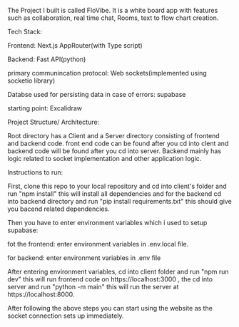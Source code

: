 The Project I built is called FloVibe. It is a white board app with features such as collaboration, real time chat, Rooms, text to flow chart creation.

Tech Stack:

Frontend: Next.js AppRouter(with Type script)

Backend: Fast API(python)

primary communincation protocol: Web sockets(implemented using socketio library)

Databse used for persisting data in case of errors: supabase

starting point: Excalidraw

Project Structure/ Architecture:

Root directory has a Client and a Server directory consisting of frontend and backend code. front end code can be found after you cd into clent and backend code will be found after you cd into server. Backend mainly has logic related to socket implementation and other application logic.

Instructions to run:

First, clone this repo to your local repository and cd into client's folder and run "npm install" this will install all dependencies and for the backend cd into backend directory and run "pip install requirements.txt" this should give you bacend related dependencies.

Then you have to enter environment variables which i used to setup supabase:

fot the frontend: enter environment variables in .env.local file.

for backend: enter environment variables in .env file

After entering environment variables, cd into client folder and run "npm run dev" this will run frontend code on https://localhost:3000 , the cd into server and run "python -m main" this will run the server at https://localhost:8000.

After following the above steps you can start using the website as the socket connection sets up immediately.
